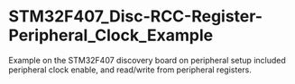 # STM32F407_Disc-RCC-Register-Peripheral_Clock_Example
Example on the STM32F407 discovery board on peripheral setup included peripheral clock enable, and read/write from peripheral registers.

